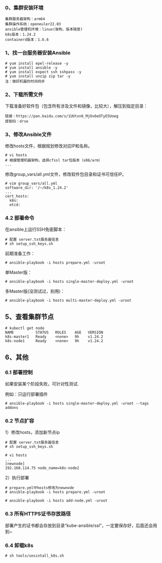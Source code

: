 ### 0、集群安装环境
```
集群服务器架构：arm64
集群操作系统：openeuler22.03
ansible管理机环境：linux(架构、版本随意)
k8s版本：1.24.2
containerd版本：1.6.6
```

### 1、找一台服务器安装Ansible
```
# yum install epel-release -y
# yum install ansible -y
# yum install expect ssh sshpass -y
# yum install unzip zip tar -y
注：做好机器的时间同步
```
### 2、下载所需文件

下载准备好软件包（包含所有涉及文件和镜像，比较大），解压到指定目录：

```
链接：https://pan.baidu.com/s/1UUtxn6_MjOv6eOTyE5Uoeg 
提取码：drse
```
### 3、修改Ansible文件

修改hosts文件，根据规划修改对应IP和名称。

```
# vi hosts
# 根据管理机器架构，选择cfssl tar包版本（x86/arm）
...
```
修改group_vars/all.yml文件，修改软件包目录和证书可信任IP。

```
# vim group_vars/all.yml
software_dir: '/~/k8s_1.24.2'
...
cert_hosts:
  k8s:
  etcd:
```

### 4.2 部署命令
在ansible上运行SSH免密脚本：

```
# 配置 server.txt服务器信息
# sh setup_ssh_keys.sh
```

前期准备工作：
```
# ansible-playbook -i hosts prepare.yml -uroot
```

单Master版：
```
# ansible-playbook -i hosts single-master-deploy.yml -uroot
```
多Master版(没测试过，别用)：
```
# ansible-playbook -i hosts multi-master-deploy.yml -uroot
```

## 5、查看集群节点
```
# kubectl get node
NAME          STATUS   ROLES    AGE   VERSION
k8s-master1   Ready    <none>   9h    v1.24.2
k8s-node1     Ready    <none>   9h    v1.24.2
```

## 6、其他
### 6.1 部署控制
如果安装某个阶段失败，可针对性测试.

例如：只运行部署插件
```
# ansible-playbook -i hosts single-master-deploy.yml -uroot --tags addons
```

### 6.2 节点扩容
1）修改hosts，添加新节点ip

```
# 配置 server.txt服务器信息
# sh setup_ssh_keys.sh

# vi hosts
...
[newnode]
192.168.114.75 node_name=k8s-node2
```
2）执行部署
```
# prepare.yml中hosts修改为newnode
# ansible-playbook -i hosts prepare.yml -uroot

# ansible-playbook -i hosts add-node.yml -uroot
```
### 6.3 所有HTTPS证书存放路径
部署产生的证书都会存放到目录“kube-ansible/ssl”，一定要保存好，后面还会用到~

### 6.4 卸载k8s
```
# sh tools/unsintall_k8s.sh
```
